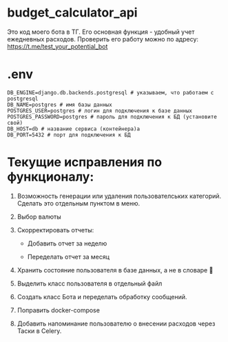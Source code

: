# budget_calculator_api
Это код моего бота в ТГ. Его основная функция - удобный учет ежедневных расходов. 
Проверить его работу можно по адресу: 
https://t.me/test_your_potential_bot

# .env

```shell
DB_ENGINE=django.db.backends.postgresql # указываем, что работаем с postgresql
DB_NAME=postgres # имя базы данных
POSTGRES_USER=postgres # логин для подключения к базе данных
POSTGRES_PASSWORD=postgres # пароль для подключения к БД (установите свой)
DB_HOST=db # название сервиса (контейнера)a
DB_PORT=5432 # порт для подключения к БД
```

# Текущие исправления по функционалу:

1. Возможность генерации или удаления пользователських категорий. Сделать это отдельным пунктом в меню. 

2. Выбор валюты

3. Скорректировать отчеты:

    - Добавить отчет за неделю

    - Переделать отчет за месяц

4. Хранить состояние пользователя в базе данных, а не в словаре 🤡

5. Выделить класс пользователя в отдельный файл

6. Создать класс Бота и переделать обработку сообщений. 

7. Поправить docker-compose 

8. Добавить напоминание пользователю о внесении расходов через Таски в Celery.